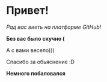 # Привет!

*Рад вас виеть на платформе GitHub!*

__Без вас было скучно (__

А с вами весело)))

Спасибо за обьяснение :D

**Немного побаловался**